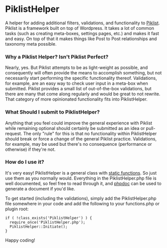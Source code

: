 PiklistHelper
=============

A helper for adding additional filters, validations, and functionality to [Piklist](piklist.com). Piklist is a framework built on top of Wordpress. It takes a lot of common tasks (such as creating meta-boxes, settings pages, etc.) and makes it fast and easy. On top of that it makes things like Post to Post relationships and taxonomy meta possible.

### Why a Piklist Helper? Isn't Piklist Perfect?

Nearly, yes. But Piklist attempts to be as light-weight as possible, and consequently will often provide the means to accomplish something, but not necessarily start performing the specific functionality thereof. Validations, for example, are an easy way to check user input in a meta-box when submitted. Piklist provides a small list of out-of-the-box validations, but there are many that come along regularly and would be great to not rewrite. That category of more opinionated functionality fits into PiklistHelper.

### What Should I submit to PiklistHelper?

Anything that you feel could improve the general experience with Piklist while remaining optional should certainly be submitted as an idea or pull-request. The only "rule" for this is that no functionality within PiklistHelper should break or force a change of the general Piklist practice. Validations, for example, may be used but there's no consequence (performance or otherwise) if they're not.

### How do I use it?

It's very easy! PiklistHelper is a general class with [static functions](http://php.net/manual/en/language.oop5.static.php). So just use them as you normally would. Everything in the PiklistHelper.php file is well documented, so feel free to read through it, and [phpdoc](http://www.phpdoc.org/) can be used to generate a document if you'd like.

To get started (including the validations), simply add the PiklistHelper.php file somewhere in your code and add the following to your functions.php or plugin root:
```
if ( !class_exists('PiklistHelper') ) {
  require_once('PiklistHelper.php');
  PiklistHelper::Initiate();
}
```

Happy coding!
